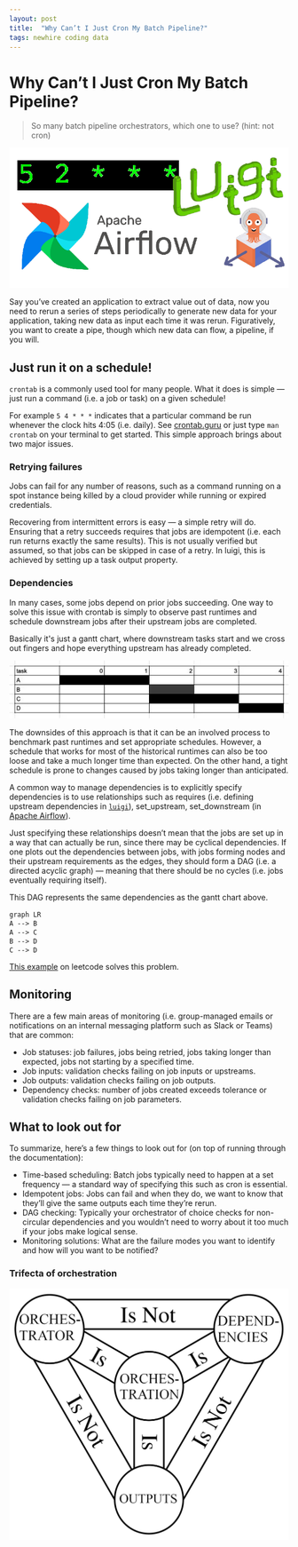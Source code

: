 ```yaml
---
layout: post
title:  "Why Can’t I Just Cron My Batch Pipeline?"
tags: newhire coding data
---
```


# Why Can’t I Just Cron My Batch Pipeline?

> So many batch pipeline orchestrators, which one to use? (hint: not cron)

![so many orchestrators](/assets/posts/2022-09-19/01_so_many_orchestrators.png)


Say you’ve created an application to extract value out of data, now you need to rerun a series of steps periodically to generate new data for your application, taking new data as input each time it was rerun. Figuratively, you want to create a pipe, though which new data can flow, a pipeline, if you will.

## Just run it on a schedule!
`crontab` is a commonly used tool for many people. What it does is simple — just run a command (i.e. a job or task) on a given schedule! 

For example `5 4 * * *` indicates that a particular command be run whenever the clock hits 4:05 (i.e. daily). See [crontab.guru](https://crontab.guru) or just type `man crontab` on your terminal to get started. This simple approach brings about two major issues.

### Retrying failures
Jobs can fail for any number of reasons, such as a command running on a spot instance being killed by a cloud provider while running or expired credentials.

Recovering from intermittent errors is easy — a simple retry will do. Ensuring that a retry succeeds requires that jobs are idempotent (i.e. each run returns exactly the same results). This is not usually verified but assumed, so that jobs can be skipped in case of a retry. In luigi, this is achieved by setting up a task output property.

### Dependencies
In many cases, some jobs depend on prior jobs succeeding. One way to solve this issue with crontab is simply to observe past runtimes and schedule downstream jobs after their upstream jobs are completed.

Basically it's just a gantt chart, where downstream tasks start and we cross out fingers and hope everything upstream has already completed.

![gantt](/assets/posts/2022-09-19/02_gantt.jpg)

The downsides of this approach is that it can be an involved process to benchmark past runtimes and set appropriate schedules. However, a schedule that works for most of the historical runtimes can also be too loose and take a much longer time than expected. On the other hand, a tight schedule is prone to changes caused by jobs taking longer than anticipated.

A common way to manage dependencies is to explicitly specify dependencies is to use relationships such as requires (i.e. defining upstream dependencies in [`luigi`](https://luigi.readthedocs.io/en/stable/api/luigi.task.html#luigi.task.Task.requires)), set_upstream, set_downstream (in [Apache Airflow](https://airflow.apache.org/docs/apache-airflow/stable/tutorial/fundamentals.html#setting-up-dependencies)). 

Just specifying these relationships doesn’t mean that the jobs are set up in a way that can actually be run, since there may be cyclical dependencies. If one plots out the dependencies between jobs, with jobs forming nodes and their upstream requirements as the edges, they should form a DAG (i.e. a directed acyclic graph) — meaning that there should be no cycles (i.e. jobs eventually requiring itself). 

This DAG represents the same dependencies as the gantt chart above.

```mermaid
graph LR
A --> B
A --> C
B --> D
C --> D
```

[This example](https://leetcode.com/problems/course-schedule/) on leetcode solves this problem.


## Monitoring
There are a few main areas of monitoring (i.e. group-managed emails or notifications on an internal messaging platform such as Slack or Teams) that are common:
- Job statuses: job failures, jobs being retried, jobs taking longer than expected, jobs not starting by a specified time.
- Job inputs: validation checks failing on job inputs or upstreams.
- Job outputs: validation checks failing on job outputs.
- Dependency checks: number of jobs created exceeds tolerance or validation checks failing on job parameters.


## What to look out for
To summarize, here’s a few things to look out for (on top of running through the documentation):
- Time-based scheduling: Batch jobs typically need to happen at a set frequency — a standard way of specifying this such as cron is essential.
- Idempotent jobs: Jobs can fail and when they do, we want to know that they’ll give the same outputs each time they’re rerun.
- DAG checking: Typically your orchestrator of choice checks for non-circular dependencies and you wouldn’t need to worry about it too much if your jobs make logical sense.
- Monitoring solutions: What are the failure modes you want to identify and how will you want to be notified?


### Trifecta of orchestration

![Trifecta of orchestration](/assets/posts/2022-09-19/03_trifecta_of_orchestration.png)
